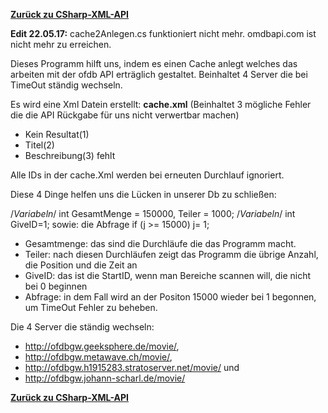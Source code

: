 [__Zurück zu CSharp-XML-API__](https://github.com/DerDannyF/CSharp-XML-API)

__Edit 22.05.17:__  	cache2Anlegen.cs funktioniert nicht mehr. omdbapi.com ist nicht mehr zu erreichen.




Dieses Programm hilft uns, indem es einen Cache anlegt welches das arbeiten mit der ofdb API erträglich gestaltet.
Beinhaltet 4 Server die bei TimeOut ständig wechseln. 

Es wird eine Xml Datein erstellt: **cache.xml** (Beinhaltet 3 mögliche Fehler die die API Rückgabe für uns nicht verwertbar machen) 
- Kein Resultat(1)
- Titel(2) 
- Beschreibung(3) fehlt 

Alle IDs in der cache.Xml werden bei erneuten Durchlauf ignoriert.



Diese 4 Dinge helfen uns die Lücken in unserer Db zu schließen:

/*Variabeln*/ int GesamtMenge = 150000, Teiler = 1000;
/*Variabeln*/ int GiveID=1; 
sowie: die Abfrage if (j >= 15000) j= 1;

- Gesamtmenge: das sind die Durchläufe die das Programm macht. 
- Teiler: nach diesen Durchläufen zeigt das Programm die übrige Anzahl, die Position und die Zeit an
- GiveID: das ist die StartID, wenn man Bereiche scannen will, die nicht bei 0 beginnen
- Abfrage: in dem Fall wird an der Positon 15000 wieder bei 1 begonnen, um TimeOut Fehler zu beheben.


Die 4 Server die ständig wechseln: 

- http://ofdbgw.geeksphere.de/movie/, 
- http://ofdbgw.metawave.ch/movie/,
- http://ofdbgw.h1915283.stratoserver.net/movie/ und 
- http://ofdbgw.johann-scharl.de/movie/


[__Zurück zu CSharp-XML-API__](https://github.com/DerDannyF/CSharp-XML-API)
